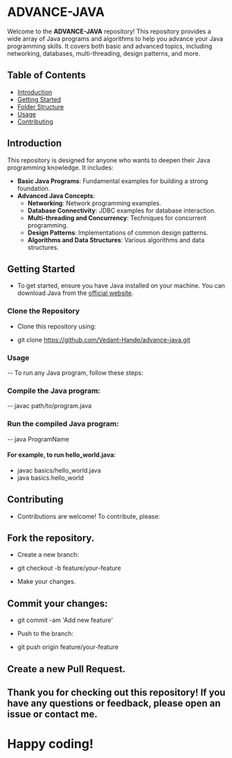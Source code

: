# ADVANCE-JAVA

Welcome to the **ADVANCE-JAVA** repository! This repository provides a wide array of Java programs and algorithms to help you advance your Java programming skills. It covers both basic and advanced topics, including networking, databases, multi-threading, design patterns, and more.

## Table of Contents

- [Introduction](#introduction)
- [Getting Started](#getting-started)
- [Folder Structure](#folder-structure)
- [Usage](#usage)
- [Contributing](#contributing)

## Introduction

This repository is designed for anyone who wants to deepen their Java programming knowledge. It includes:

- **Basic Java Programs**: Fundamental examples for building a strong foundation.
- **Advanced Java Concepts**:
  - **Networking**: Network programming examples.
  - **Database Connectivity**: JDBC examples for database interaction.
  - **Multi-threading and Concurrency**: Techniques for concurrent programming.
  - **Design Patterns**: Implementations of common design patterns.
  - **Algorithms and Data Structures**: Various algorithms and data structures.

## Getting Started

  - To get started, ensure you have Java installed on your machine. You can download Java from the [official website](https://www.java.com/download/ie_manual.jsp).

### Clone the Repository

  - Clone this repository using:

  - git clone https://github.com/Vedant-Hande/advance-java.git

### Usage
  -- To run any Java program, follow these steps:

### Compile the Java program:

  -- javac path/to/program.java

### Run the compiled Java program:

  -- java ProgramName

#### For example, to run hello_world.java:

  - javac basics/hello_world.java
  - java basics.hello_world

## Contributing
  - Contributions are welcome! To contribute, please:

## Fork the repository.

  - Create a new branch:

  - git checkout -b feature/your-feature
  - Make your changes.

## Commit your changes:

  - git commit -am 'Add new feature'
  - Push to the branch:

  - git push origin feature/your-feature

## Create a new Pull Request.

## Thank you for checking out this repository! If you have any questions or feedback, please open an issue or contact me.

# Happy coding!



